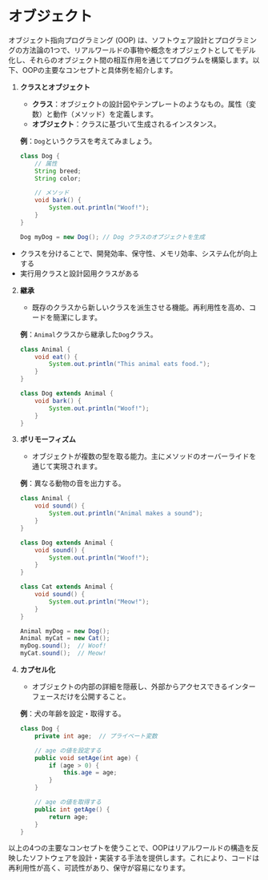 # オブジェクト
オブジェクト指向プログラミング (OOP) は、ソフトウェア設計とプログラミングの方法論の1つで、リアルワールドの事物や概念をオブジェクトとしてモデル化し、それらのオブジェクト間の相互作用を通じてプログラムを構築します。以下、OOPの主要なコンセプトと具体例を紹介します。

1. **クラスとオブジェクト**
   - **クラス**：オブジェクトの設計図やテンプレートのようなもの。属性（変数）と動作（メソッド）を定義します。
   - **オブジェクト**：クラスに基づいて生成されるインスタンス。

   **例**：`Dog`というクラスを考えてみましょう。
   ```java
   class Dog {
       // 属性
       String breed;
       String color;

       // メソッド
       void bark() {
           System.out.println("Woof!");
       }
   }

   Dog myDog = new Dog(); // Dog クラスのオブジェクトを生成
   ```
- クラスを分けることで、開発効率、保守性、メモリ効率、システム化が向上する
- 実行用クラスと設計図用クラスがある

2. **継承**
   - 既存のクラスから新しいクラスを派生させる機能。再利用性を高め、コードを簡潔にします。

   **例**：`Animal`クラスから継承した`Dog`クラス。
   ```java
   class Animal {
       void eat() {
           System.out.println("This animal eats food.");
       }
   }

   class Dog extends Animal {
       void bark() {
           System.out.println("Woof!");
       }
   }
   ```

3. **ポリモーフィズム**
   - オブジェクトが複数の型を取る能力。主にメソッドのオーバーライドを通じて実現されます。

   **例**：異なる動物の音を出力する。
   ```java
   class Animal {
       void sound() {
           System.out.println("Animal makes a sound");
       }
   }

   class Dog extends Animal {
       void sound() {
           System.out.println("Woof!");
       }
   }

   class Cat extends Animal {
       void sound() {
           System.out.println("Meow!");
       }
   }

   Animal myDog = new Dog();
   Animal myCat = new Cat();
   myDog.sound();  // Woof!
   myCat.sound();  // Meow!
   ```

4. **カプセル化**
   - オブジェクトの内部の詳細を隠蔽し、外部からアクセスできるインターフェースだけを公開すること。

   **例**：犬の年齢を設定・取得する。
   ```java
   class Dog {
       private int age;  // プライベート変数

       // age の値を設定する
       public void setAge(int age) {
           if (age > 0) {
               this.age = age;
           }
       }

       // age の値を取得する
       public int getAge() {
           return age;
       }
   }
   ```

以上の4つの主要なコンセプトを使うことで、OOPはリアルワールドの構造を反映したソフトウェアを設計・実装する手法を提供します。これにより、コードは再利用性が高く、可読性があり、保守が容易になります。